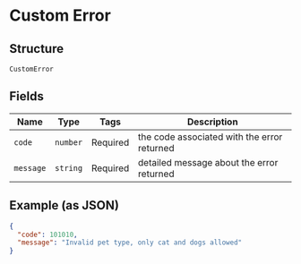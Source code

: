 
# Custom Error

## Structure

`CustomError`

## Fields

| Name | Type | Tags | Description |
|  --- | --- | --- | --- |
| `code` | `number` | Required | the code associated with the error returned |
| `message` | `string` | Required | detailed message about the error returned |

## Example (as JSON)

```json
{
  "code": 101010,
  "message": "Invalid pet type, only cat and dogs allowed"
}
```

